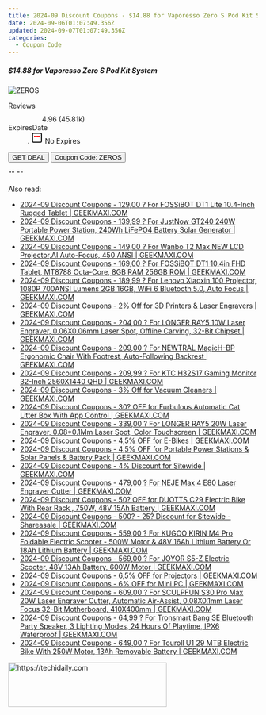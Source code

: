 ```yaml
---
title: 2024-09 Discount Coupons - $14.88 for Vaporesso Zero S Pod Kit System | EightVape
date: 2024-09-06T01:07:49.356Z
updated: 2024-09-07T01:07:49.356Z
categories:
  - Coupon Code
---
```



<div class="max-w-4xl mx-auto grid grid-cols-1 lg:max-w-5xl lg:gap-x-20 lg:grid-cols-2">
  <div class="relative p-3 col-start-1 row-start-1 flex flex-col-reverse rounded-lg bg-gradient-to-t from-black/75 via-black/0 sm:bg-none sm:row-start-2 sm:p-0 lg:row-start-1">
    <h5 class="mt-1 text-lg font-semibold text-white sm:text-slate-900 md:text-2xl dark:sm:text-white">$14.88 for Vaporesso Zero S Pod Kit System</h5>
  </div>
  
  <div class="col-start-1 col-end-3 row-start-1 grid gap-4 sm:mb-6 sm:grid-cols-4 lg:col-start-2 lg:row-span-6 lg:row-end-6 lg:mb-0 lg:gap-6">
      <img src="&quot;https://static.shareasale.com/image/59344/deal/11_03.jpg&quot;" onClick="javascript:window.open(decodeURIComponent('%22https%3A%2F%2Fwww.shareasale.com%2Fu.cfm%3Fd%3D1097662%26m%3D59344%26u%3D4338022%22'), '_blank');void(0);" alt="ZEROS" class="h-60 w-full rounded-lg object-cover sm:col-span-2 sm:h-52 lg:col-span-full" loading="lazy" />
    
  </div>
  <dl class="row-start-2 mt-4 flex items-center text-xs font-medium sm:row-start-3 sm:mt-1 md:mt-2.5 lg:row-start-2">
    <dt class="sr-only">Reviews</dt>
    <dd class="flex items-center text-indigo-600 dark:text-indigo-400">
      <svg width="24" height="24" fill="none" aria-hidden="true" class="mr-1 stroke-current dark:stroke-indigo-500">
        <path d="m12 5 2 5h5l-4 4 2.103 5L12 16l-5.103 3L9 14l-4-4h5l2-5Z" stroke-width="2" stroke-linecap="round" stroke-linejoin="round" />
      </svg>
      <span>4.96 <span class="font-normal text-slate-400">(45.81k)</span></span>
    </dd>
    <dt class="sr-only">ExpiresDate</dt>
    <dd class="flex items-center">
      <svg width="2" height="2" aria-hidden="true" fill="currentColor" class="mx-3 text-slate-300">
        <circle cx="1" cy="1" r="1" />
      </svg>
      <svg width="24" height="24" viewBox="0 0 24 24" fill="none" stroke="currentColor" stroke-width="2">
        <rect x="3" y="3" width="18" height="18" rx="2" fill="#fff" />
        <path d="M6 10L18 10" stroke="red" stroke-width="2" fill="none" />
        <path d="M10 6L10 18" stroke="#fff" stroke-width="2" fill="none" />
      </svg>
      No Expires    </dd>
  </dl>
  <div class="col-start-1 row-start-3 mt-4 self-center sm:col-start-2 sm:row-span-2 sm:row-start-2 sm:mt-0 lg:col-start-1 lg:row-start-3 lg:row-end-4 lg:mt-6">
    <button type="button" onClick="javascript:window.open(decodeURIComponent('%22https%3A%2F%2Fwww.shareasale.com%2Fu.cfm%3Fd%3D1097662%26m%3D59344%26u%3D4338022%22'), '_blank');void(0);" class="rounded-lg bg-red-600 px-3 py-2 text-sm font-medium leading-6 text-white">GET DEAL</button>
    <button type="button" onClick="javascript:window.open(decodeURIComponent('%22https%3A%2F%2Fwww.shareasale.com%2Fu.cfm%3Fd%3D1097662%26m%3D59344%26u%3D4338022%22'), '_blank');void(0);" class="border-dashed border-2 border-indigo-600 bg-green-100 text-sm leading-6 font-medium py-2 px-3 rounded-lg">Coupon Code: ZEROS</button>
  </div>
  <p class="col-start-1 mt-4 text-sm leading-6 sm:col-span-2 lg:col-span-1 lg:row-start-4 lg:mt-6 dark:text-slate-400">
    "" 
""  </p>
</div>
<span class="atpl-alsoreadstyle">Also read:</span>
<div><ul>
<li><a href="https://coupons.techidaily.com/coupon-1079695-share-77450-sale/"><u>2024-09 Discount Coupons - 129,00 ? For FOSSiBOT DT1 Lite 10.4-Inch Rugged Tablet | GEEKMAXI.COM</u></a></li>
<li><a href="https://coupons.techidaily.com/coupon-1092604-share-77450-sale/"><u>2024-09 Discount Coupons - 139,99 ? For JustNow GT240 240W Portable Power Station, 240Wh LiFePO4 Battery Solar Generator | GEEKMAXI.COM</u></a></li>
<li><a href="https://coupons.techidaily.com/coupon-1099678-share-77450-sale/"><u>2024-09 Discount Coupons - 149,00 ? For Wanbo T2 Max NEW LCD Projector,AI Auto-Focus, 450 ANSI | GEEKMAXI.COM</u></a></li>
<li><a href="https://coupons.techidaily.com/coupon-1054313-share-77450-sale/"><u>2024-09 Discount Coupons - 169,00 ? For FOSSiBOT DT1 10.4in FHD Tablet, MT8788 Octa-Core, 8GB RAM 256GB ROM | GEEKMAXI.COM</u></a></li>
<li><a href="https://coupons.techidaily.com/coupon-1079636-share-77450-sale/"><u>2024-09 Discount Coupons - 189,99 ? For Lenovo Xiaoxin 100 Projector, 1080P 700ANSI Lumens 2GB 16GB, WiFi 6 Bluetooth 5.0, Auto Focus | GEEKMAXI.COM</u></a></li>
<li><a href="https://coupons.techidaily.com/coupon-1049410-share-77450-sale/"><u>2024-09 Discount Coupons - 2% Off for 3D Printers & Laser Engravers | GEEKMAXI.COM</u></a></li>
<li><a href="https://coupons.techidaily.com/coupon-1080569-share-77450-sale/"><u>2024-09 Discount Coupons - 204,00 ? For LONGER RAY5 10W Laser Engraver, 0.06X0.06mm Laser Spot, Offline Carving, 32-Bit Chipset | GEEKMAXI.COM</u></a></li>
<li><a href="https://coupons.techidaily.com/coupon-1092773-share-77450-sale/"><u>2024-09 Discount Coupons - 209,00 ? For NEWTRAL MagicH-BP Ergonomic Chair With Footrest, Auto-Following Backrest | GEEKMAXI.COM</u></a></li>
<li><a href="https://coupons.techidaily.com/coupon-1038529-share-77450-sale/"><u>2024-09 Discount Coupons - 209,99 ? For KTC H32S17 Gaming Monitor 32-Inch 2560X1440 QHD | GEEKMAXI.COM</u></a></li>
<li><a href="https://coupons.techidaily.com/coupon-1054430-share-77450-sale/"><u>2024-09 Discount Coupons - 3% Off for Vacuum Cleaners | GEEKMAXI.COM</u></a></li>
<li><a href="https://coupons.techidaily.com/coupon-1058702-share-77450-sale/"><u>2024-09 Discount Coupons - 30? OFF for Furbulous Automatic Cat Litter Box With App Control | GEEKMAXI.COM</u></a></li>
<li><a href="https://coupons.techidaily.com/coupon-1080567-share-77450-sale/"><u>2024-09 Discount Coupons - 339,00 ? For LONGER RAY5 20W Laser Engraver, 0.08*0.1Mm Laser Spot, Color Touchscreen | GEEKMAXI.COM</u></a></li>
<li><a href="https://coupons.techidaily.com/coupon-1107236-share-77450-sale/"><u>2024-09 Discount Coupons - 4,5% OFF for E-Bikes | GEEKMAXI.COM</u></a></li>
<li><a href="https://coupons.techidaily.com/coupon-1107230-share-77450-sale/"><u>2024-09 Discount Coupons - 4,5% OFF for Portable Power Stations & Solar Panels & Battery Pack | GEEKMAXI.COM</u></a></li>
<li><a href="https://coupons.techidaily.com/coupon-1091297-share-77450-sale/"><u>2024-09 Discount Coupons - 4% Discount for Sitewide | GEEKMAXI.COM</u></a></li>
<li><a href="https://coupons.techidaily.com/coupon-1106573-share-77450-sale/"><u>2024-09 Discount Coupons - 479,00 ? For NEJE Max 4 E80 Laser Engraver Cutter | GEEKMAXI.COM</u></a></li>
<li><a href="https://coupons.techidaily.com/coupon-1112490-share-77450-sale/"><u>2024-09 Discount Coupons - 50? OFF for DUOTTS C29 Electric Bike With Rear Rack , 750W, 48V 15Ah Battery | GEEKMAXI.COM</u></a></li>
<li><a href="https://coupons.techidaily.com/coupon-761158-share-77450-sale/"><u>2024-09 Discount Coupons - 500? - 25? Discount for Sitewide - Shareasale | GEEKMAXI.COM</u></a></li>
<li><a href="https://coupons.techidaily.com/coupon-971600-share-77450-sale/"><u>2024-09 Discount Coupons - 559,00 ? For KUGOO KIRIN M4 Pro Foldable Electric Scooter - 500W Motor & 48V 16Ah Lithium Battery Or 18Ah Lithium Battery | GEEKMAXI.COM</u></a></li>
<li><a href="https://coupons.techidaily.com/coupon-1106577-share-77450-sale/"><u>2024-09 Discount Coupons - 569,00 ? For JOYOR S5-Z Electric Scooter, 48V 13Ah Battery, 600W Motor | GEEKMAXI.COM</u></a></li>
<li><a href="https://coupons.techidaily.com/coupon-1107232-share-77450-sale/"><u>2024-09 Discount Coupons - 6,5% OFF for Projectors | GEEKMAXI.COM</u></a></li>
<li><a href="https://coupons.techidaily.com/coupon-1107229-share-77450-sale/"><u>2024-09 Discount Coupons - 6% OFF for Mini PC | GEEKMAXI.COM</u></a></li>
<li><a href="https://coupons.techidaily.com/coupon-997399-share-77450-sale/"><u>2024-09 Discount Coupons - 609,00 ? For SCULPFUN S30 Pro Max 20W Laser Engraver Cutter, Automatic Air-Assist, 0.08X0.1mm Laser Focus 32-Bit Motherboard, 410X400mm | GEEKMAXI.COM</u></a></li>
<li><a href="https://coupons.techidaily.com/coupon-985138-share-77450-sale/"><u>2024-09 Discount Coupons - 64,99 ? For Tronsmart Bang SE Bluetooth Party Speaker, 3 Lighting Modes, 24 Hours Of Playtime, IPX6 Waterproof | GEEKMAXI.COM</u></a></li>
<li><a href="https://coupons.techidaily.com/coupon-1106555-share-77450-sale/"><u>2024-09 Discount Coupons - 649,00 ? For Touroll U1 29 MTB Electric Bike With 250W Motor, 13Ah Removable Battery | GEEKMAXI.COM</u></a></li>
</ul></div>

<ins class="adsbygoogle"
      style="display:block"
      data-ad-client="ca-pub-7571918770474297"
      data-ad-slot="8358498916"
      data-ad-format="auto"
      data-full-width-responsive="true"></ins>
<!-- affiliate ads begin -->
<a href="https://aligracehair.sjv.io/c/5597632/2135371/19272" target="_top" id="2135371">
  <img src="//a.impactradius-go.com/display-ad/19272-2135371" border="0" alt="https://techidaily.com" width="320" height="90"/>
</a>
<img height="0" width="0" src="https://aligracehair.sjv.io/i/5597632/2135371/19272" style="position:absolute;visibility:hidden;" border="0" />
<!-- affiliate ads end -->